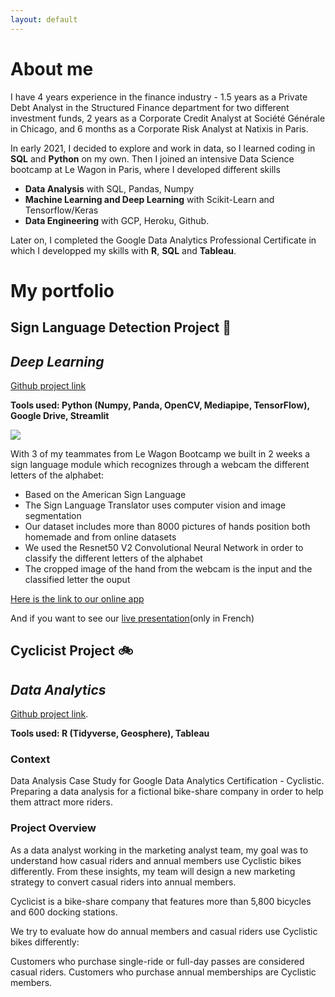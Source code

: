 ```yaml
---
layout: default
---
```


# About me

I have 4 years experience in the finance industry - 1.5 years as a Private Debt Analyst in the Structured Finance department for two different investment funds, 2 years as a Corporate Credit Analyst at Société Générale in Chicago, and 6 months as a Corporate Risk Analyst at Natixis in Paris.

In early 2021, I decided to explore and work in data, so I learned coding in **SQL** and **Python** on my own. Then I joined an intensive Data Science bootcamp at Le Wagon in Paris, where I developed different skills
- **Data Analysis** with SQL, Pandas, Numpy
- **Machine Learning and Deep Learning** with Scikit-Learn and Tensorflow/Keras
- **Data Engineering** with GCP, Heroku, Github.

Later on, I completed the Google Data Analytics Professional Certificate in which I developped my skills with **R**, **SQL** and **Tableau**.

# My portfolio

## Sign Language Detection Project 🖖
## _Deep Learning_
[Github project link](https://github.com/glauret/Sign_language_detection)

**Tools used: Python (Numpy, Panda, OpenCV, Mediapipe, TensorFlow), Google Drive, Streamlit**

<img src="assets/img/Image_2?raw=true"/>

With 3 of my teammates from Le Wagon Bootcamp we built in 2 weeks a sign language module which recognizes through a webcam the different letters of the alphabet:
- Based on the American Sign Language
- The Sign Language Translator uses computer vision and image segmentation
- Our dataset includes more than 8000 pictures of hands position both homemade and from online datasets
- We used the Resnet50 V2 Convolutional Neural Network in order to classify the different letters of the alphabet
- The  cropped image of the hand from the webcam is the input and the classified letter the ouput

[Here is the link to our online app](https://share.streamlit.io/glauret/sld)

And if you want to see our [live presentation](https://www.youtube.com/embed/iL4D2hWe05o?start=2905&end=3432)(only in French)

## Cyclicist Project 🚲
## _Data Analytics_
[Github project link](https://github.com/glauret/project_cyclistic).

**Tools used: R (Tidyverse, Geosphere), Tableau**

### Context
Data Analysis Case Study for Google Data Analytics Certification - Cyclistic. Preparing a data analysis for a fictional bike-share company in order to help them attract more riders.

### Project Overview
As a data analyst working in the marketing analyst team, my goal was to understand how casual riders and annual members use Cyclistic bikes differently. From these insights, my team will design a new marketing strategy to convert casual riders into annual members.

Cyclicist is a bike-share company that features more than 5,800 bicycles and 600 docking stations.

We try to evaluate how do annual members and casual riders use Cyclistic bikes differently:

Customers who purchase single-ride or full-day passes are considered casual riders.
Customers who purchase annual memberships are Cyclistic members.

